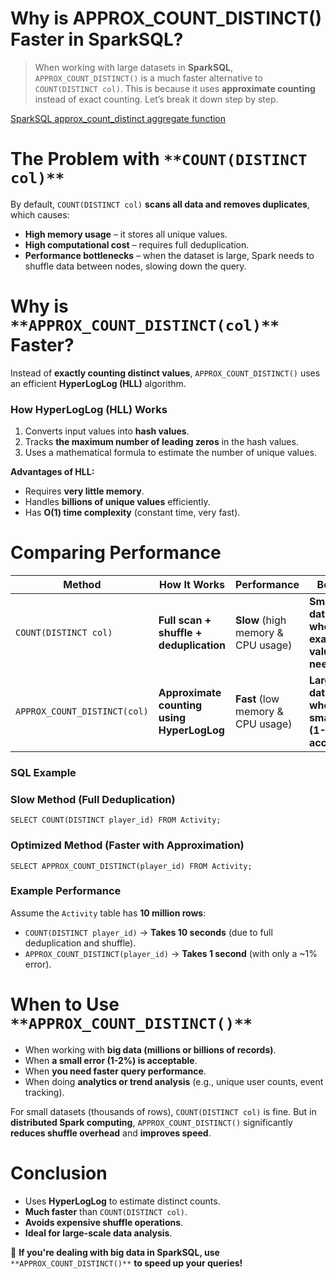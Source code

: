 # Why is APPROX\_COUNT\_DISTINCT() Faster in SparkSQL?

> When working with large datasets in **SparkSQL**, `APPROX_COUNT_DISTINCT()` is a much faster alternative to `COUNT(DISTINCT col)`. This is because it uses **approximate counting** instead of exact counting. Let’s break it down step by step.

[SparkSQL approx\_count\_distinct aggregate function](https://docs.databricks.com/en/sql/language-manual/functions/approx_count_distinct.html)

# **The Problem with** `**COUNT(DISTINCT col)**`

By default, `COUNT(DISTINCT col)` **scans all data and removes duplicates**, which causes:

*   **High memory usage** – it stores all unique values.
*   **High computational cost** – requires full deduplication.
*   **Performance bottlenecks** – when the dataset is large, Spark needs to shuffle data between nodes, slowing down the query.

# **Why is** `**APPROX_COUNT_DISTINCT(col)**` **Faster?**

Instead of **exactly counting distinct values**, `APPROX_COUNT_DISTINCT()` uses an efficient **HyperLogLog (HLL)** algorithm.

### **How HyperLogLog (HLL) Works**

1.  Converts input values into **hash values**.
2.  Tracks **the maximum number of leading zeros** in the hash values.
3.  Uses a mathematical formula to estimate the number of unique values.

**Advantages of HLL:**

*   Requires **very little memory**.
*   Handles **billions of unique values** efficiently.
*   Has **O(1) time complexity** (constant time, very fast).

# **Comparing Performance**

| **Method** | **How It Works** | **Performance** | **Best for** |
| --- | --- | --- | --- |
| `COUNT(DISTINCT col)` | **Full scan + shuffle + deduplication** | **Slow** (high memory & CPU usage) | **Small datasets, where exact values are needed** |
| `APPROX_COUNT_DISTINCT(col)` | **Approximate counting using HyperLogLog** | **Fast** (low memory & CPU usage) | **Large datasets, when a small error (1-2%) is acceptable** |

### **SQL Example**

### **Slow Method (Full Deduplication)**

```
SELECT COUNT(DISTINCT player_id) FROM Activity;
```

### **Optimized Method (Faster with Approximation)**

```
SELECT APPROX_COUNT_DISTINCT(player_id) FROM Activity;
```

### **Example Performance**

Assume the `Activity` table has **10 million rows**:

*   `COUNT(DISTINCT player_id)` → **Takes 10 seconds** (due to full deduplication and shuffle).
*   `APPROX_COUNT_DISTINCT(player_id)` → **Takes 1 second** (with only a ~1% error).

# **When to Use** `**APPROX_COUNT_DISTINCT()**`

*   When working with **big data (millions or billions of records)**.
*   When **a small error (1-2%) is acceptable**.
*   When **you need faster query performance**.
*   When doing **analytics or trend analysis** (e.g., unique user counts, event tracking).

For small datasets (thousands of rows), `COUNT(DISTINCT col)` is fine. But in **distributed Spark computing**, `APPROX_COUNT_DISTINCT()` significantly **reduces shuffle overhead** and **improves speed**.

# **Conclusion**

*   Uses **HyperLogLog** to estimate distinct counts.
*   **Much faster** than `COUNT(DISTINCT col)`.
*   **Avoids expensive shuffle operations**.
*   **Ideal for large-scale data analysis**.

🚀 **If you're dealing with big data in SparkSQL, use** `**APPROX_COUNT_DISTINCT()**` **to speed up your queries!**